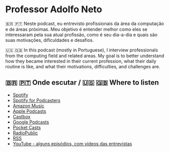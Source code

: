 # Professor Adolfo Neto

🇧🇷 🇵🇹 Neste podcast, eu entrevisto profissionais da área da computação e de áreas próximas. Meu objetivo é entender melhor como eles se interessaram pela sua atual profissão, como é seu dia-a-dia e quais são suas motivações, dificuldades e desafios.

🇺🇸 🇬🇧 In this podcast (mostly in Portuguese), I interview professionals from the computing field and related areas. My goal is to better understand how they became interested in their current profession, what their daily routine is like, and what their motivations, difficulties, and challenges are.

## 🇧🇷 🇵🇹 Onde escutar / 🇺🇸 🇬🇧 Where to listen

- [Spotify](https://open.spotify.com/show/6WUkoemlaXJqRybGYdpEf3)
- [Spotify for Podcasters](https://podcasters.spotify.com/pod/show/adolfont)
- [Amazon Music](https://music.amazon.com.br/podcasts/2c2d166a-4f5d-4b9e-8dc7-fa8276787329/professor-adolfo-neto)
- [Apple Podcasts](https://podcasts.apple.com/us/podcast/professor-adolfo-neto/id1490465804?uo=4)
- [Castbox](https://castbox.fm/channel/Podcast-do-Professor-Adolfo-Neto-id2494657?country=us)
- [Google Podcasts](https://podcasts.google.com/feed/aHR0cHM6Ly9hbmNob3IuZm0vcy8xMGYyYmE3NC9wb2RjYXN0L3Jzcw==)
- [Pocket Casts](https://pca.st/y74gr6np)
- [RadioPublic](https://radiopublic.com/professor-adolfo-neto-8Xg12e)
- [RSS](https://anchor.fm/s/10f2ba74/podcast/rss)
- [YouTube - alguns episódios, com vídeos das entrevistas](https://www.youtube.com/playlist?list=PLF5ttO8F-IsSl1zRpP521vBVWGsCeRbEy)
